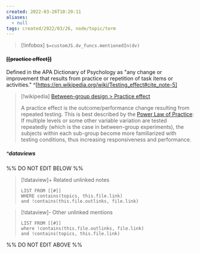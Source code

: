 ```yaml
---
created: 2022-03-26T10:20:11 
aliases:
  - null
tags: created/2022/03/26, node/topic/term
---
```

> [!infobox]
`$=customJS.dv_funcs.mentionedIn(dv)`

#### <s class="topic-title">[[practice effect]]</s>

Defined in the APA Dictionary of Psychology as "any change or improvement that results from practice or repetition of task items or activities." 
^[https://en.wikipedia.org/wiki/Testing_effect#cite_note-5]

> [!wikipedia] [Between-group design > Practice effect](https://en.wikipedia.org/wiki/Between-group_design#Practice_effect)
> 
> A practice effect is the outcome/performance change resulting from repeated testing. This is best described by the [Power Law of Practice](https://en.wikipedia.org/wiki/Power_Law_of_Practice "Power Law of Practice"): If multiple levels or some other variable variation are tested repeatedly (which is the case in between-group experiments), the subjects within each sub-group become more familiarized with testing conditions, thus increasing responsiveness and performance.
>


##### ^dataviews

%% DO NOT EDIT BELOW %%
> [!dataview]+ Related unlinked notes
> ```dataview
> LIST FROM [[#]]
> WHERE contains(topics, this.file.link)
> and !contains(this.file.outlinks, file.link)
> ```
 
> [!dataview]- Other unlinked mentions
> ```dataview
> LIST FROM [[#]]
> where !contains(this.file.outlinks, file.link)
> and !contains(topics, this.file.link)
> ```

%% DO NOT EDIT ABOVE %%
